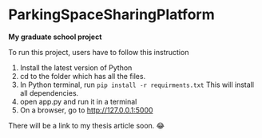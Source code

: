 # ParkingSpaceSharingPlatform
**My graduate school project**

To run this project, users have to follow this instruction
  1. Install the latest version of Python
  2. cd to the folder which has all the files.
  3. In Python terminal, run `pip install -r requirments.txt` This will install all dependencies.
  4. open app.py and run it in a terminal
  5. On a browser, go to http://127.0.0.1:5000

There will be a link to my thesis article soon. :joy: 
